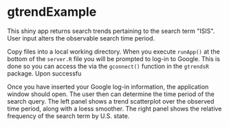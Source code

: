 # gtrendExample

This shiny app returns search trends pertaining to the search term "ISIS". User input alters the observable search time period. 

Copy files into a local working directory. When you execute `runApp()` at the bottom of the `server.R` file you will be prompted to log-in to Google. This is done so you can access the via the `gconnect()` function in the `gtrendsR` package. Upon successfu

Once you have inserted your Google log-in information, the application window should open. The user then can determine the time period of the search query. The left panel shows a trend scatterplot over the observed time period, along with a loess smoother. The right panel shows the relative frequency of the search term by U.S. state.
